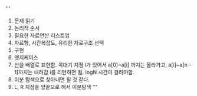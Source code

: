 '''
1. 문제 읽기
2. 논리적 순서
3. 필요한 자료연산 리스트업
4. 자료형, 시간복잡도, 유리한 자료구조 선택
5. 구현
6. 엣지케이스
​
1. 산을 배열로 표현함. 꼭대기 지점 i가 있어서 a[0]~a[i] 까지는 올라가고, a[i]~a[n - 1]까지는 내려감
i를 리턴하면 됨. logN 시간이 걸려야함.
2. 이분 탐색으로 찾아내면 될 것 같다.
3. L, R 지점을 양끝으로 해서 이분탐색
'''